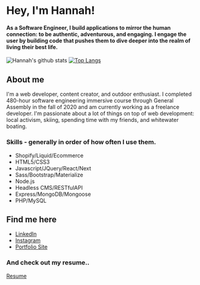 # Hey, I'm Hannah!

#### As a Software Engineer, I build applications to mirror the human connection: to be authentic, adventurous, and engaging. I engage the user by building code that pushes them to dive deeper into the realm of living their best life.

![Hannah's github stats](https://github-readme-stats.vercel.app/api?username=hannahtrask&theme=jolly&show_icons=true)
[![Top Langs](https://github-readme-stats.vercel.app/api/top-langs/?username=hannahtrask&layout=compact&theme=jolly)](https://github.com/hannahtrask/github-readme-stats)

## About me
I'm a web developer, content creator, and outdoor enthusiast. I completed 480-hour software engineering immersive course through General Assembly in the fall of 2020 and am currently working as a freelance developer. I'm passionate about a lot of things on top of web development: local activism, skiing, spending time with my friends, and whitewater boating.

### Skills - generally in order of how often I use them.
* Shopify/Liquid/Ecommerce
* HTML5/CSS3
* Javascript/JQuery/React/Next
* Sass/Bootstrap/Materialize
* Node.js
* Headless CMS/RESTfulAPI
* Express/MongoDB/Mongoose
* PHP/MySQL

## Find me here

* [LinkedIn](https://www.linkedin.com/in/hannahtrask/)
* [Instagram](https://www.instagram.com/hannah_____catherine/)
* [Portfolio Site](https://www.hannahtrask.dev/)

### And check out my resume..

[Resume](https://drive.google.com/file/d/1APmdKq9KA8P3-v1u9tkh7VBXr6Tulfg6/view?usp=sharing)
